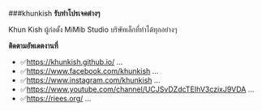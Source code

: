 ###khunkish
**รับทำโปรเจคต่างๆ**

Khun Kish ผู้ก่อตั้ง MiMib Studio บริษัทเล็กที่ทำได้ทุกอย่างๆ



**ติดตามอัพเดตงานที่**
- ✅https://khunkish.github.io/ ...
- ✅https://www.facebook.com/khunkish ...
- ✅https://www.instagram.com/khunkish ...
- ✅https://www.youtube.com/channel/UCJSvDZdcTEIhV3czixJ9VDA ...
- ✅https://riees.org/ ...
